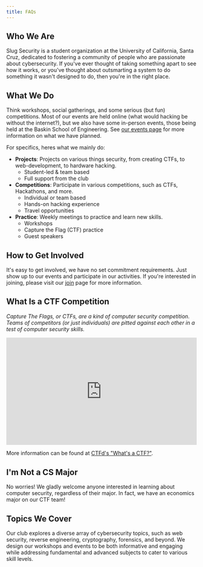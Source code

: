 ```yaml
---
title: FAQs
---
```


## Who We Are
Slug Security is a student organization at the University of California, Santa Cruz, dedicated to fostering a community of people who are passionate about cybersecurity. If you've ever thought of taking something apart to see how it works, or you've thought about outsmarting a system to do something it wasn't designed to do, then you're in the right place.

## What We Do
Think workshops, social gatherings, and some serious (but fun) competitions. Most of our events are held online (what would hacking be without the internet?), but we also have some in-person events, those being held at the Baskin School of Engineering. See [our events page](/events) for more information on what we have planned.

For specifics, heres what we mainly do:

- **Projects**: Projects on various things security, from creating CTFs, to web-development, to hardware hacking.
	- Student-led & team based
	- Full support from the club
- **Competitions**: Participate in various competitions, such as CTFs, Hackathons, and more.
	- Individual or team based
	- Hands-on hacking experience
	- Travel opportunities
- **Practice**: Weekly meetings to practice and learn new skills.
	- Workshops
	- Capture the Flag (CTF) practice
	- Guest speakers

## How to Get Involved
It's easy to get involved, we have no set commitment requirements. Just show up to our events and participate in our activities. If you're interested in joining, please visit our [join](/join) page for more information.

## What Is a CTF Competition
*Capture The Flags, or CTFs, are a kind of computer security competition. Teams of competitors (or just individuals) are pitted against each other in a test of computer security skills.*

<div style="position: relative; padding-bottom: 56.25%; height: 0;">
	<iframe style="position: absolute; top: 0; left: 0; width: 100%; height: 100%;" src="https://www.youtube.com/embed/8ev9ZX9J45A" frameborder="0" allowfullscreen></iframe>
</div>

More information can be found at [CTFd's "What's a CTF?"](https://ctfd.io/whats-a-ctf/).

## I'm Not a CS Major
No worries! We gladly welcome anyone interested in learning about computer security, regardless of their major. In fact, we have an economics major on our CTF team!

## Topics We Cover
Our club explores a diverse array of cybersecurity topics, such as web security, reverse engineering, cryptography, forensics, and beyond. We design our workshops and events to be both informative and engaging while addressing fundamental and advanced subjects to cater to various skill levels.